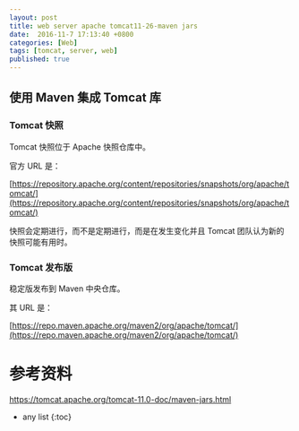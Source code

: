```yaml
---
layout: post
title: web server apache tomcat11-26-maven jars
date:  2016-11-7 17:13:40 +0800
categories: [Web]
tags: [tomcat, server, web]
published: true
---
```



## 使用 Maven 集成 Tomcat 库

### Tomcat 快照

Tomcat 快照位于 Apache 快照仓库中。

官方 URL 是：

[https://repository.apache.org/content/repositories/snapshots/org/apache/tomcat/](https://repository.apache.org/content/repositories/snapshots/org/apache/tomcat/)

快照会定期进行，而不是定期进行，而是在发生变化并且 Tomcat 团队认为新的快照可能有用时。

### Tomcat 发布版

稳定版发布到 Maven 中央仓库。

其 URL 是：

[https://repo.maven.apache.org/maven2/org/apache/tomcat/](https://repo.maven.apache.org/maven2/org/apache/tomcat/)

# 参考资料

https://tomcat.apache.org/tomcat-11.0-doc/maven-jars.html

* any list
{:toc}